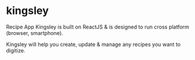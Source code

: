 # kingsley
Recipe App
Kingsley is built on ReactJS & is designed to run cross platform (browser, smartphone).

Kingsley will help you create, update & manage any recipes you want to digitize.

